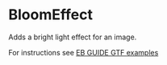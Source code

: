 ﻿# BloomEffect

Adds a bright light effect for an image.

For instructions see [EB GUIDE GTF examples](../../Readme.md)
